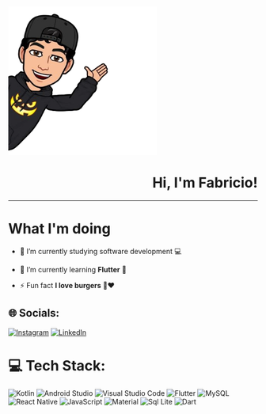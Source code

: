 <img align="left" width="300" height="300"  src="https://github.com/Fabricio-py/Fabricio-py/blob/main/sc.png">

<br clear="left"/>

<div align="right" >
   
# Hi, I'm Fabricio!

</div>

---


# What I'm doing




- 🔭 I’m currently studying software development 💻

- 🌱 I’m currently learning **Flutter** 📱

- ⚡ Fun fact **I love burgers** 🍔❤️

</div>

<div align="center">


   
</div>


## 🌐 Socials:
[![Instagram](https://img.shields.io/badge/Instagram-%23E4405F.svg?&style=for-the-badge&logo=Instagram&logoColor=white)](https://www.instagram.com/_condefabricio?igsh=b2k4MmFtcjNzcXV1) [![LinkedIn](https://img.shields.io/badge/LinkedIn-%230077B5.svg?&style=for-the-badge&logo=linkedin&logoColor=white)](https://www.linkedin.com/in/fabricio-albujar/) 

# 💻 Tech Stack:
![Kotlin](https://img.shields.io/badge/Kotlin-0095D5?&style=for-the-badge&logo=kotlin&logoColor=white) ![Android Studio](https://img.shields.io/badge/Android_Studio-3DDC84?style=for-the-badge&logo=android-studio&logoColor=white) ![Visual Studio Code](https://img.shields.io/badge/Visual_Studio_Code-0078D4?style=for-the-badge&logo=visual%20studio%20code&logoColor=white) ![Flutter](https://img.shields.io/badge/Flutter-02569B?style=for-the-badge&logo=flutter&logoColor=white) ![MySQL](https://img.shields.io/badge/MySQL-00000F?style=for-the-badge&logo=mysql&logoColor=white) ![React Native](https://img.shields.io/badge/React_Native-20232A?style=for-the-badge&logo=react&logoColor=61DAFB) ![JavaScript](https://img.shields.io/badge/JavaScript-323330?style=for-the-badge&logo=javascript&logoColor=F7DF1E) ![Material](https://img.shields.io/badge/Material--UI-0081CB?style=for-the-badge&logo=material-ui&logoColor=white) ![Sql Lite](https://img.shields.io/badge/SQLite-07405E?style=for-the-badge&logo=sqlite&logoColor=white) ![Dart](https://img.shields.io/badge/Dart-0175C2?style=for-the-badge&logo=dart&logoColor=white)


</div>





<!--
**Fabricio-py/Fabricio-py** is a ✨ _special_ ✨ repository because its `README.md` (this file) appears on your GitHub profile.

Here are some ideas to get you started:

-->
